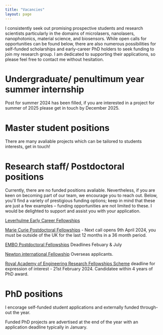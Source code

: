 ```yaml
---
title: "Vacancies"
layout: page
---
```


I consistently seek out promising prospective students and research scientists particularly in the domains of microlasers, nanolasers, nanophotonics, material science, and biosensors.
While open calls for opportunities can be found below, there are also numerous possibilities for self-funded scholarships and early-career PhD holders to seek funding to join my research group. I am dedicated to supporting their applications, so please feel free to contact me without hesitation.

# Undergraduate/ penultimum year summer internship
Post for summer 2024 has been filled, if you are interested in a project for summer of 2025 please get in touch by December 2025.

# Master student positions
There are many avaliable projects which can be tailored to students interests, get in touch!

# Research staff/ Postdoctoral positions
Currently, there are no funded positions avaliable. Nevertheless, if you are keen on becoming part of our team, we encourage you to reach out. Below, you'll find a variety of prestigious funding options; keep in mind that these are just a few examples – funding opportunities are not limited to these. I would be delighted to support and assist you with your application. 


[Leverhulme Early Career Fellowships](https://www.leverhulme.ac.uk/early-career-fellowships)

[Marie Curie Postdoctoral Fellowships](https://marie-sklodowska-curie-actions.ec.europa.eu/actions/postdoctoral-fellowships) - Next call opens 9th April 2024, you must be outside of the UK for the last 12 months in a 36 month period.  

[EMBO Postdoctoral Fellowships](https://www.embo.org/funding/fellowships-grants-and-career-support/postdoctoral-fellowships/) Deadlines Febuary & July 

[Newton international Fellowship](https://royalsociety.org/grants-schemes-awards/grants/newton-international/) Overseas applicants.

[Royal Academy of Engineering Research Fellowships Scheme](https://www.bath.ac.uk/announcements/selection-process-for-royal-academy-of-engineering-fellowships-2024/) deadline for expression of interest - 21st February 2024. Candidatee within 4 years of PhD award. 

# PhD positions 

I encorage self-funded student applications and externally funded through-out the year. 

Funded PhD projects are advertised at the end of the year with an application deadline typically in January. 


